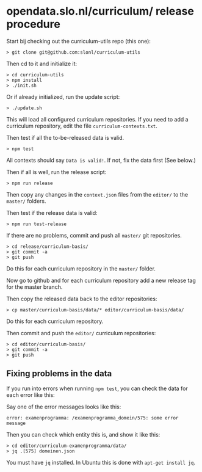 # opendata.slo.nl/curriculum/ release procedure

Start bij checking out the curriculum-utils repo (this one):

```
> git clone git@github.com:slonl/curriculum-utils
```

Then cd to it and initialize it:

```
> cd curriculum-utils
> npm install
> ./init.sh
```

Or if already initialized, run the update script:

```
> ./update.sh
```

This will load all configured curriculum repositories. If you need to add a curriculum repository, edit the file `curriculum-contexts.txt`.

Then test if all the to-be-released data is valid.

```
> npm test
```

All contexts should say `Data is valid!`. If not, fix the data first (See below.)

Then if all is well, run the release script:

```
> npm run release
```

Then copy any changes in the `context.json` files from the `editor/` to the `master/` folders.

Then test if the release data is valid:

```
> npm run test-release
```

If there are no problems, commit and push all `master/` git repositories.

```
> cd release/curriculum-basis/
> git commit -a
> git push
```

Do this for each curriculum repository in the `master/` folder.

Now go to github and for each curriculum repository add a new release tag for the master branch.

Then copy the released data back to the editor repositories:

```
> cp master/curriculum-basis/data/* editor/curriculum-basis/data/
```

Do this for each curriculum repository.

Then commit and push the `editor/` curriculum repositories:

```
> cd editor/curriculum-basis/
> git commit -a
> git push
```

## Fixing problems in the data

If you run into errors when running `npm test`, you can check the data for each error like this:

Say one of the error messages looks like this:

```
error: examenprogramma: /examenprogramma_domein/575: some error message
```

Then you can check which entity this is, and show it like this:

```
> cd editor/curriculum-examenprogramma/data/
> jq .[575] domeinen.json
```

You must have `jq` installed. In Ubuntu this is done with `apt-get install jq`.
